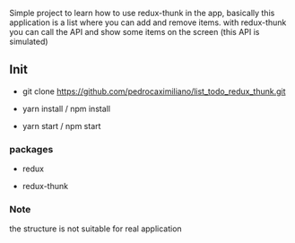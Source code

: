 
Simple project to learn how to use redux-thunk in the app,
basically this application is a list where you can add and remove items. with redux-thunk you can call the API and show some items on the screen (this API is simulated)

## Init

- git clone https://github.com/pedrocaximiliano/list_todo_redux_thunk.git

- yarn install / npm install

- yarn start / npm start

### packages

- redux

- redux-thunk

### Note
the structure is not suitable for real application

